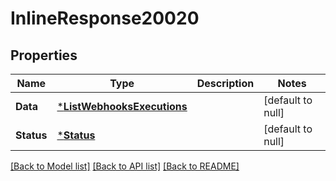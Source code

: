 # InlineResponse20020

## Properties
Name | Type | Description | Notes
------------ | ------------- | ------------- | -------------
**Data** | [***ListWebhooksExecutions**](ListWebhooksExecutions.md) |  | [default to null]
**Status** | [***Status**](Status.md) |  | [default to null]

[[Back to Model list]](../README.md#documentation-for-models) [[Back to API list]](../README.md#documentation-for-api-endpoints) [[Back to README]](../README.md)

